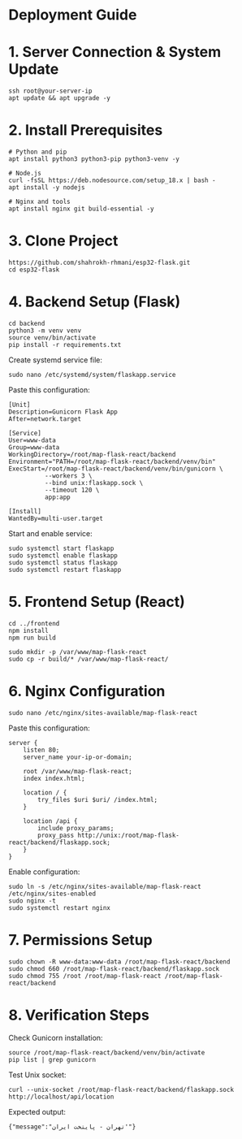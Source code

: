 # Deployment Guide

# 1. Server Connection & System Update

```
ssh root@your-server-ip
apt update && apt upgrade -y
```

# 2. Install Prerequisites

```
# Python and pip
apt install python3 python3-pip python3-venv -y

# Node.js 
curl -fsSL https://deb.nodesource.com/setup_18.x | bash -
apt install -y nodejs 

# Nginx and tools
apt install nginx git build-essential -y
```

# 3. Clone Project

```
https://github.com/shahrokh-rhmani/esp32-flask.git
cd esp32-flask
```

# 4. Backend Setup (Flask)

```
cd backend
python3 -m venv venv
source venv/bin/activate
pip install -r requirements.txt
```

Create systemd service file:

```
sudo nano /etc/systemd/system/flaskapp.service
```

Paste this configuration:

```
[Unit]
Description=Gunicorn Flask App
After=network.target

[Service]
User=www-data
Group=www-data
WorkingDirectory=/root/map-flask-react/backend
Environment="PATH=/root/map-flask-react/backend/venv/bin"
ExecStart=/root/map-flask-react/backend/venv/bin/gunicorn \
          --workers 3 \
          --bind unix:flaskapp.sock \
          --timeout 120 \
          app:app

[Install]
WantedBy=multi-user.target
```

Start and enable service:

```
sudo systemctl start flaskapp
sudo systemctl enable flaskapp
sudo systemctl status flaskapp
sudo systemctl restart flaskapp
```

# 5. Frontend Setup (React)

```
cd ../frontend
npm install
npm run build

sudo mkdir -p /var/www/map-flask-react
sudo cp -r build/* /var/www/map-flask-react/
```

# 6. Nginx Configuration

```
sudo nano /etc/nginx/sites-available/map-flask-react
```

Paste this configuration:

```
server {
    listen 80;
    server_name your-ip-or-domain;

    root /var/www/map-flask-react;
    index index.html;

    location / {
        try_files $uri $uri/ /index.html;
    }

    location /api {
        include proxy_params;
        proxy_pass http://unix:/root/map-flask-react/backend/flaskapp.sock;
    }
}
```

Enable configuration:

```
sudo ln -s /etc/nginx/sites-available/map-flask-react /etc/nginx/sites-enabled
sudo nginx -t
sudo systemctl restart nginx
```

# 7. Permissions Setup

```
sudo chown -R www-data:www-data /root/map-flask-react/backend
sudo chmod 660 /root/map-flask-react/backend/flaskapp.sock
sudo chmod 755 /root /root/map-flask-react /root/map-flask-react/backend
```

# 8. Verification Steps

Check Gunicorn installation:

```
source /root/map-flask-react/backend/venv/bin/activate
pip list | grep gunicorn
```

Test Unix socket:

```
curl --unix-socket /root/map-flask-react/backend/flaskapp.sock http://localhost/api/location
```

Expected output: 

```
{"message":"تهران - پایتخت ایران'"}
```
















